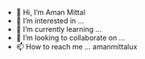 - 👋 Hi, I’m Aman Mittal
- 👀 I’m interested in ...
- 🌱 I’m currently learning ...
- 💞️ I’m looking to collaborate on ...
- 📫 How to reach me ... amanmittalux

<!---
aman25396/aman25396 is a ✨ special ✨ repository because its `README.md` (this file) appears on your GitHub profile.
You can click the Preview link to take a look at your changes.
--->
